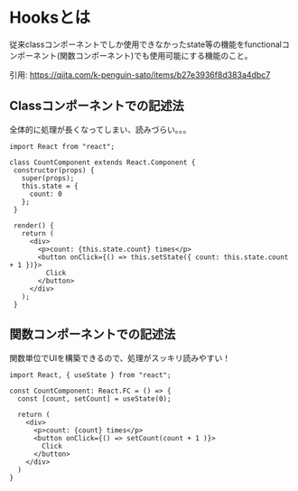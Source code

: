 # Hooksとは
従来classコンポーネントでしか使用できなかったstate等の機能をfunctionalコンポーネント(関数コンポーネント)でも使用可能にする機能のこと。

引用: https://qiita.com/k-penguin-sato/items/b27e3936f8d383a4dbc7

## Classコンポーネントでの記述法
全体的に処理が長くなってしまい、読みづらい。。。

```tsx
import React from "react";

class CountComponent extends React.Component {
 constructor(props) {
   super(props);
   this.state = {
     count: 0
   };
 }

 render() {
   return (
     <div>
       <p>count: {this.state.count} times</p>
       <button onClick={() => this.setState({ count: this.state.count + 1 })}>
         Click
       </button>
     </div>
   );
 }
```

## 関数コンポーネントでの記述法
関数単位でUIを構築できるので、処理がスッキリ読みやすい！

```tsx
import React, { useState } from "react";

const CountComponent: React.FC = () => {
  const [count, setCount] = useState(0);

  return (
    <div>
      <p>count: {count} times</p>
      <button onClick={() => setCount(count + 1 )}>
        Click
      </button>
    </div>
  )
}
```
